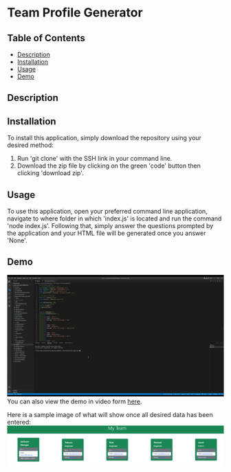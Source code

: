 # Team Profile Generator

## Table of Contents
  - [Description](#description)
  - [Installation](#installation)
  - [Usage](#usage)
  - [Demo](#demo)

## Description

## Installation
To install this application, simply download the repository using your desired method:
1. Run 'git clone' with the SSH link in your command line.
2. Download the zip file by clicking on the green 'code' button then clicking 'download zip'.

## Usage
To use this application, open your preferred command line application, navigate to where folder in which 'index.js' is located and run the command 'node index.js'. Following that, simply answer the questions prompted by the application and your HTML file will be generated once you answer 'None'.

## Demo
<img src="./assets/demoGIF.gif">
You can also view the demo in video form <a href='https://watch.screencastify.com/v/j12k30Un3pwOC2DjpCfc'>here</a>.

Here is a sample image of what will show once all desired data has been entered:
<img src="./assets/image.png">
